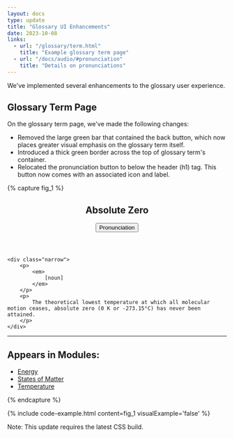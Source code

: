 ```yaml
---
layout: docs
type: update
title: "Glossary UI Enhancements"
date: 2023-10-08
links:
  - url: "/glossary/term.html"
    title: "Example glossary term page"
  - url: "/docs/audio/#pronunciation"
    title: "Details on pronunciations"
---
```


We've implemented several enhancements to the glossary user experience.

## Glossary Term Page

On the glossary term page, we've made the following changes:

- Removed the large green bar that contained the back button, which now places greater visual emphasis on the glossary term itself.
- Introduced a thick green border across the top of glossary term's container.
- Relocated the pronunciation button to below the header (h1) tag. This button now comes with an associated icon and label.

{% capture fig_1 %}

<section class="container padding-y-4 border-top border-top-color-glossary border-width-thick">
    <header class="margin-bottom-4">
        <h1>
            Absolute Zero 
        </h1>
        <!-- Optional Pronunciation button -->
        <button class="button button--has-icon text-color-link margin-top-2 font-size-md">
            <span class="icon icon-volume"></span>
            <span class="button__text">Pronunciation</span>
        </button>
    </header>

    <div class="narrow">
        <p>
            <em>
                [noun]
            </em>
        </p>
        <p>
            The theoretical lowest temperature at which all molecular motion ceases, absolute zero (0 K or -273.15°C) has never been attained.
        </p>
    </div>
</section>

<hr />

<section class="container margin-y-4">
    <div class="title-list">   
        <h2 class="h6 title-list__title">
            Appears in Modules:
        </h2>   
        <ul class="title-list__list">
            <li>
                <a href="#1">Energy</a>
            </li>
            <li>
                <a href="#1">States of Matter</a>
            </li>
            <li>
                <a href="#1">Temperature</a>
            </li>
        </ul>
    </div>
</section>

{% endcapture %}

{% include code-example.html content=fig_1 visualExample='false' %}

Note: This update requires the latest CSS build.